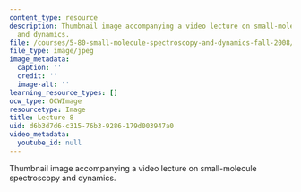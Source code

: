 ```yaml
---
content_type: resource
description: Thumbnail image accompanying a video lecture on small-molecule spectroscopy
  and dynamics.
file: /courses/5-80-small-molecule-spectroscopy-and-dynamics-fall-2008/d6b3d7d6c31576b39286179d003947a0_mit5_80f08lec8_th.jpg
file_type: image/jpeg
image_metadata:
  caption: ''
  credit: ''
  image-alt: ''
learning_resource_types: []
ocw_type: OCWImage
resourcetype: Image
title: Lecture 8
uid: d6b3d7d6-c315-76b3-9286-179d003947a0
video_metadata:
  youtube_id: null
---
```

Thumbnail image accompanying a video lecture on small-molecule spectroscopy and dynamics.

